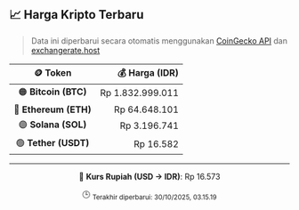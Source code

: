 

<!-- HARGA_KRIPTO -->
## 📈 Harga Kripto Terbaru

> Data ini diperbarui secara otomatis menggunakan [CoinGecko API](https://www.coingecko.com/) dan [exchangerate.host](https://exchangerate.host/)

<div align="center">

| 🪙 Token | 💰 Harga (IDR) |
|:------:|---------------:|
| 🟠 **Bitcoin (BTC)**   | Rp 1.832.999.011 |
| 🔵 **Ethereum (ETH)**  | Rp 64.648.101 |
| 🟣 **Solana (SOL)**    | Rp 3.196.741 |
| 🟢 **Tether (USDT)**   | Rp 16.582 |

---

💱 **Kurs Rupiah (USD → IDR)**: Rp 16.573

🕒 <sub>Terakhir diperbarui: 30/10/2025, 03.15.19</sub>

</div>
<!-- /HARGA_KRIPTO -->